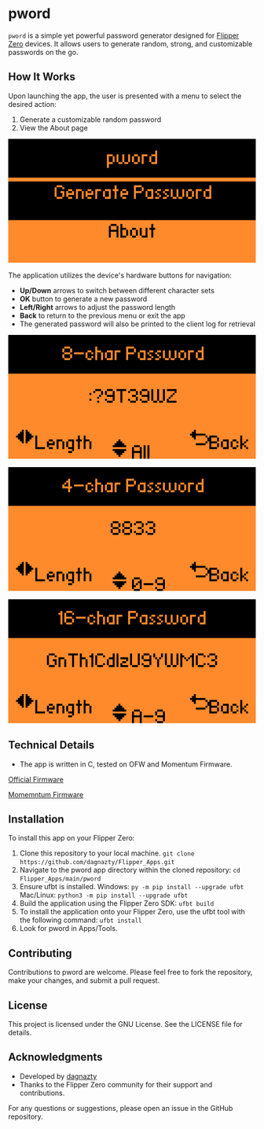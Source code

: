 # pword
`pword` is a simple yet powerful password generator designed for [Flipper Zero](https://flipperzero.one/) devices. It allows users to generate random, strong, and customizable passwords on the go.

## How It Works

Upon launching the app, the user is presented with a menu to select the desired action:
1. Generate a customizable random password
2. View the About page

![1p](https://raw.githubusercontent.com/dagnazty/Flipper_Apps/main/pword/images/4.png)

The application utilizes the device's hardware buttons for navigation:
- **Up/Down** arrows to switch between different character sets
- **OK** button to generate a new password
- **Left/Right** arrows to adjust the password length
- **Back** to return to the previous menu or exit the app
- The generated password will also be printed to the client log for retrieval

![2p](https://raw.githubusercontent.com/dagnazty/Flipper_Apps/main/pword/images/1.png)

![3p](https://raw.githubusercontent.com/dagnazty/Flipper_Apps/main/pword/images/2.png)

![4p](https://raw.githubusercontent.com/dagnazty/Flipper_Apps/main/pword/images/3.png)

## Technical Details

- The app is written in C, tested on OFW and Momentum Firmware.

[Official Firmware](https://github.com/flipperdevices/flipperzero-firmware)

[Momemntum Firmware](https://github.com/Next-Flip/Momentum-Firmware)

## Installation

To install this app on your Flipper Zero:
1. Clone this repository to your local machine. ```git clone https://github.com/dagnazty/Flipper_Apps.git```
2. Navigate to the pword app directory within the cloned repository: ```cd Flipper_Apps/main/pword```
3. Ensure ufbt is installed.
   Windows: ```py -m pip install --upgrade ufbt```
   Mac/Linux: ```python3 -m pip install --upgrade ufbt```
4. Build the application using the Flipper Zero SDK: ```ufbt build```
5. To install the application onto your Flipper Zero, use the ufbt tool with the following command: ```ufbt install```
6. Look for pword in Apps/Tools.

## Contributing

Contributions to pword are welcome. Please feel free to fork the repository, make your changes, and submit a pull request.

## License

This project is licensed under the GNU License. See the LICENSE file for details.

## Acknowledgments

- Developed by [dagnazty](https://github.com/dagnazty)
- Thanks to the Flipper Zero community for their support and contributions.

For any questions or suggestions, please open an issue in the GitHub repository.
